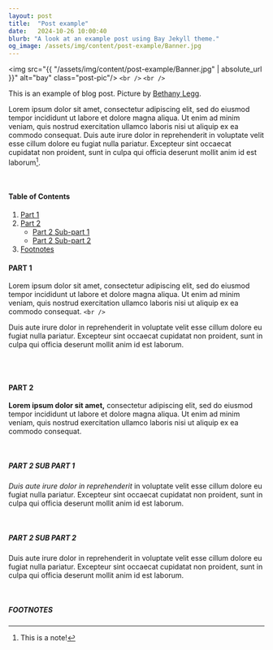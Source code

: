 ```yaml
---
layout: post
title:  "Post example"
date:   2024-10-26 10:00:40
blurb: "A look at an example post using Bay Jekyll theme."
og_image: /assets/img/content/post-example/Banner.jpg
---
```

<img src="{{ "/assets/img/content/post-example/Banner.jpg" | absolute_url }}" alt="bay" class="post-pic"/>
`<br />`
`<br />`

This is an example of blog post.
Picture by [Bethany Legg](https://unsplash.com/@bkotynski).

Lorem ipsum dolor sit amet, consectetur adipiscing elit, sed do eiusmod tempor incididunt ut labore et dolore magna aliqua. Ut enim ad minim veniam, quis nostrud exercitation ullamco laboris nisi ut aliquip ex ea commodo consequat. Duis aute irure dolor in reprehenderit in voluptate velit esse cillum dolore eu fugiat nulla pariatur. Excepteur sint occaecat cupidatat non proident, sunt in culpa qui officia deserunt mollit anim id est laborum[^1].

<br />

#### Table of Contents

1. [Part 1](#part-1)
2. [Part 2](#part-2)
   * [Part 2 Sub-part 1](#part-2-sub-part-1)
   * [Part 2 Sub-part 2](#part-2-sub-part-2)
3. [Footnotes](#footnotes)

#### PART 1

Lorem ipsum dolor sit amet, consectetur adipiscing elit, sed do eiusmod tempor incididunt ut labore et dolore magna aliqua. Ut enim ad minim veniam, quis nostrud exercitation ullamco laboris nisi ut aliquip ex ea commodo consequat.
`<br />`

Duis aute irure dolor in reprehenderit in voluptate velit esse cillum dolore eu fugiat nulla pariatur. Excepteur sint occaecat cupidatat non proident, sunt in culpa qui officia deserunt mollit anim id est laborum.

<br />
<br />

#### PART 2

**Lorem ipsum dolor sit amet,** consectetur adipiscing elit, sed do eiusmod tempor incididunt ut labore et dolore magna aliqua. Ut enim ad minim veniam, quis nostrud exercitation ullamco laboris nisi ut aliquip ex ea commodo consequat.

<br />

##### PART 2 SUB PART 1

*Duis aute irure dolor in reprehenderit* in voluptate velit esse cillum dolore eu fugiat nulla pariatur. Excepteur sint occaecat cupidatat non proident, sunt in culpa qui officia deserunt mollit anim id est laborum.

<br />

##### PART 2 SUB PART 2

Duis aute irure dolor in reprehenderit in voluptate velit esse cillum dolore eu fugiat nulla pariatur. Excepteur sint occaecat cupidatat non proident, sunt in culpa qui officia deserunt mollit anim id est laborum.

<br />

##### FOOTNOTES

[^1]: This is a note!
